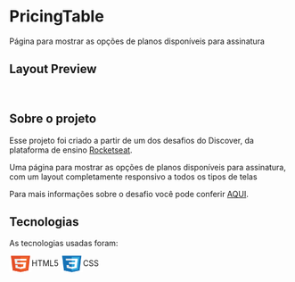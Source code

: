 # PricingTable
 Página para mostrar as opções de planos disponíveis para assinatura
  
 ## Layout Preview
 
 <div>
  <img src="" alt="">
  <img src="" alt="">
</div>

## Sobre o projeto 

Esse projeto foi criado a partir de um dos desafios do Discover, da plataforma de ensino [Rocketseat](https://app.rocketseat.com.br/discover).

Uma página para mostrar as opções de planos disponíveis para assinatura, com um layout completamente responsivo a todos os tipos de telas

Para mais informações sobre o desafio você pode conferir [AQUI](https://efficient-sloth-d85.notion.site/Desafio-Pricing-Table-e0b6f59253e54d229fdde09228226b32).


## Tecnologias 

As tecnologias usadas foram:
<div style="display: inline-block">
   <img align="center" alt="Luccas-HTML" height="30" width="40" src="https://raw.githubusercontent.com/devicons/devicon/master/icons/html5/html5-original.svg">HTML5
   <img align="center" alt="Luccas-CSS" height="30" width="40" src="https://raw.githubusercontent.com/devicons/devicon/master/icons/css3/css3-original.svg">CSS
 </div>
